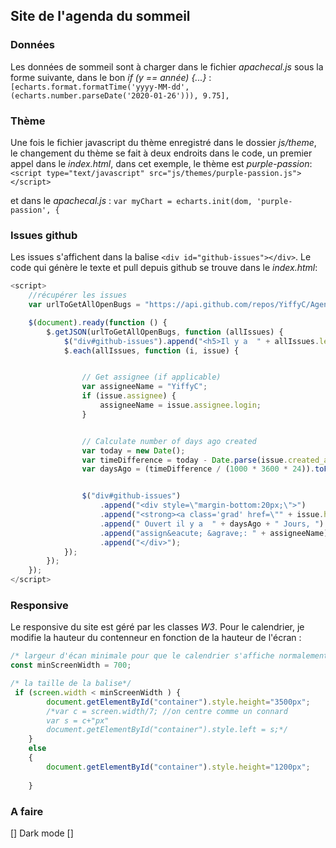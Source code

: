 ## Site de l'agenda du sommeil

### Données 
Les données de sommeil sont à charger dans le fichier *apachecal.js* sous la forme suivante, dans le bon *if (y == année) {...}* :
`[echarts.format.formatTime('yyyy-MM-dd', (echarts.number.parseDate('2020-01-26'))), 9.75],`

### Thème
Une fois le fichier javascript du thème enregistré dans le dossier *js/theme*, le changement du thème se fait à deux endroits dans le code, un premier appel dans le *index.html*, dans cet exemple, le thème est _purple-passion_:
`<script type="text/javascript" src="js/themes/purple-passion.js"></script>` 

et dans le *apachecal.js* :
`var myChart = echarts.init(dom, 'purple-passion', {`

### Issues github
Les issues s'affichent dans la balise `<div id="github-issues"></div>`. Le code qui génère le texte et pull depuis github se trouve dans le *index.html*:

```javascript
<script>
    //récupérer les issues
    var urlToGetAllOpenBugs = "https://api.github.com/repos/YiffyC/Agenda-du-so/issues?state=open";

    $(document).ready(function () {
        $.getJSON(urlToGetAllOpenBugs, function (allIssues) {
            $("div#github-issues").append("<h5>Il y a  " + allIssues.length + "  issues en cours actuellement:</h5></br>");
            $.each(allIssues, function (i, issue) {


                // Get assignee (if applicable)
                var assigneeName = "YiffyC";
                if (issue.assignee) {
                    assigneeName = issue.assignee.login;
                }


                // Calculate number of days ago created
                var today = new Date();
                var timeDifference = today - Date.parse(issue.created_at);
                var daysAgo = (timeDifference / (1000 * 3600 * 24)).toFixed();


                $("div#github-issues")
                    .append("<div style=\"margin-bottom:20px;\">")
                    .append("<strong><a class='grad' href=\"" + issue.html_url + "\">" + issue.title + "</a></strong></br>")
                    .append(" Ouvert il y a  " + daysAgo + " Jours, ")
                    .append("assign&eacute; &agrave;: " + assigneeName)
                    .append("</div>");
            });
        });
    });
</script>
``` 

### Responsive

Le responsive du site est géré par les classes *W3*. Pour le calendrier, je modifie la hauteur du contenneur en fonction de la hauteur de l'écran :

```javascript
/* largeur d'écan minimale pour que le calendrier s'affiche normalement */
const minScreenWidth = 700;

/* la taille de la balise*/
 if (screen.width < minScreenWidth ) {
        document.getElementById("container").style.height="3500px";
        /*var c = screen.width/7; //on centre comme un connard
        var s = c+"px"
        document.getElementById("container").style.left = s;*/
    }
    else
    {
        document.getElementById("container").style.height="1200px";
        
    }
```

### A faire
[] Dark mode
[]  